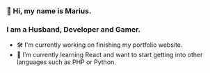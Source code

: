 ### 👋 Hi, my name is Marius.

### I am a Husband, Developer and Gamer.
- 🛠 I'm currently working on finishing my portfolio website. 
- 🌱 I’m currently learning React and want to start getting into other languages such as PHP or Python.

<!---
Marius-N/Marius-N is a ✨ special ✨ repository because its `README.md` (this file) appears on your GitHub profile.
You can click the Preview link to take a look at your changes.
--->
